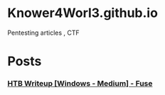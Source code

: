 # Knower4Worl3.github.io
Pentesting articles , CTF 

# Posts 

### [HTB Writeup \[Windows - Medium\] - Fuse](9/7/2022/First.md)
